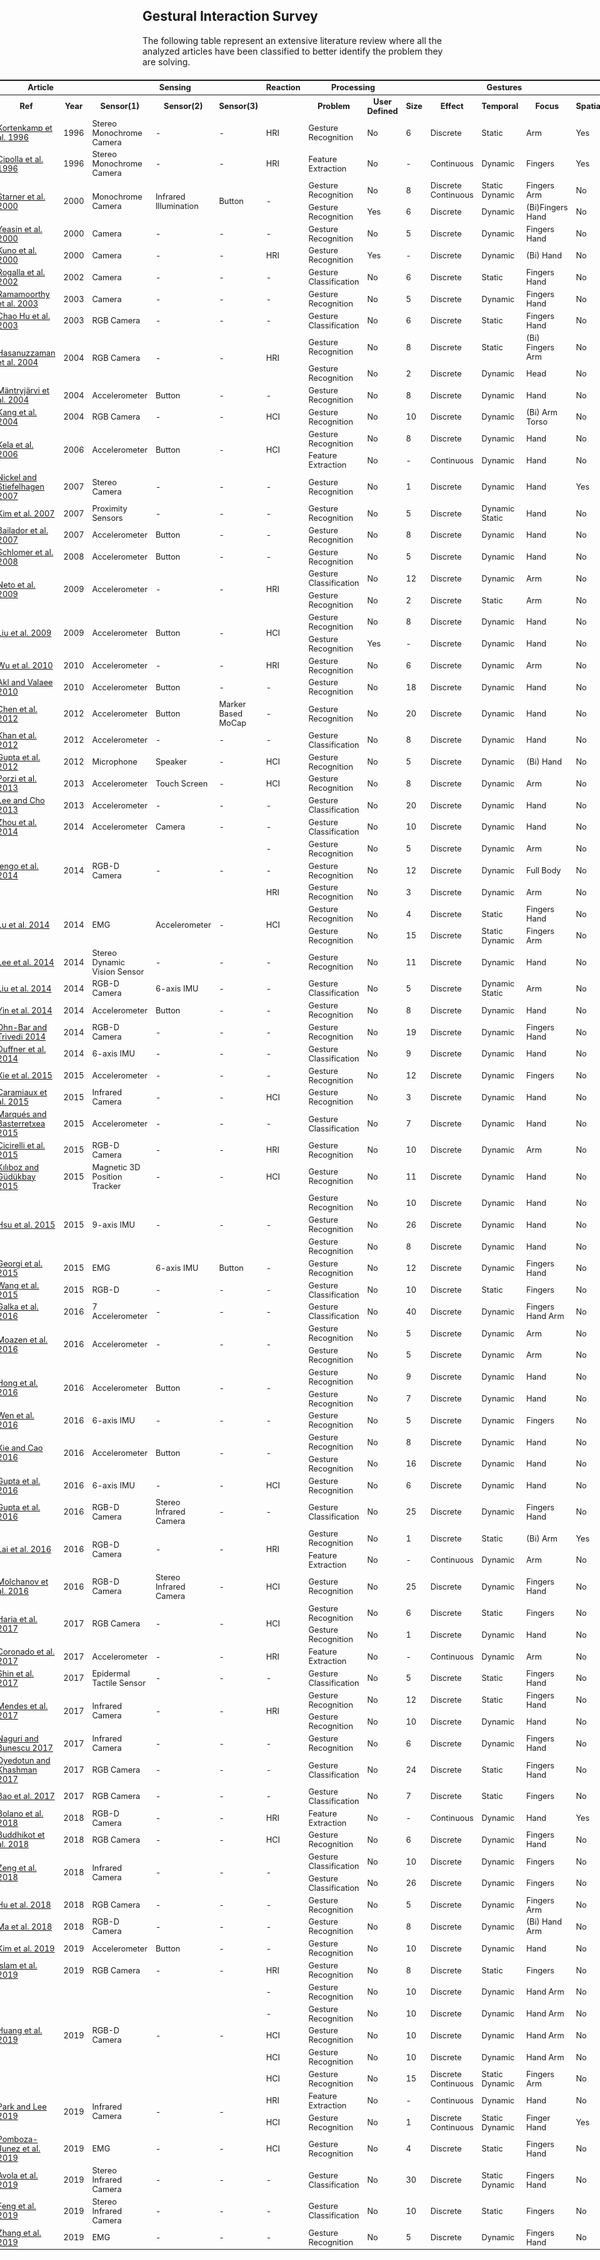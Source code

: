 
## Gestural Interaction Survey 
The following table represent an extensive literature review where all the analyzed articles have been classified to better identify the problem they are solving.


<div  style="width:100%">
<table style="text_align:center;font-size:0.8rem;overflow:visible;display:flex!important;justify-content:center!important;.td{padding:4px!important;}">
  <tr>
    <th colspan="2">Article</th>
    <th colspan="3">Sensing</th>
    <th colspan="1">Reaction</th>
    <th colspan="2">Processing</th>
    <th colspan="5">Gestures</th>
  </tr>
    
  <tr>
    <th>Ref</th>
    <th>Year</th>
    <th>Sensor(1)</th>
    <th>Sensor(2)</th>
    <th>Sensor(3)</th>
    <th></th>
    <th>Problem</th>
    <th>User Defined</th>
    <th>Size</th>
    <th>Effect</th>
    <th>Temporal</th>
    <th>Focus</th>
    <th>Spatial</th>
  </tr>
  <tr>
    <td> <a href="https://www.aaai.org/Library/AAAI/1996/aaai96-136.php"> Kortenkamp et al. 1996 </a> </td>
    <td> 1996 </td>
    <td> Stereo Monochrome Camera</td>
    <td> - </td>
    <td> - </td>
    <td> HRI </td>
    <td> Gesture Recognition </td>
    <td> No </td>
    <td> 6 </td>
    <td> Discrete </td>
    <td> Static </td>
    <td> Arm </td>
    <td> Yes </td>  
  </tr>

  <tr>
    <td>  <a href="https://www.sciencedirect.com/science/article/pii/026288569684056X"> Cipolla et al. 1996 </a> </td>
    <td> 1996 </td>
    <td> Stereo Monochrome Camera</td>
    <td> - </td>
    <td> - </td>
    <td> HRI </td>
    <td> Feature Extraction </td>
    <td> No </td>
    <td> - </td>
    <td> Continuous </td>
    <td> Dynamic </td>
    <td> Fingers </td>
    <td> Yes </td>  
  </tr>

  <tr>
    <td rowspan="2"> <a href="https://ieeexplore.ieee.org/document/888469"> Starner et al. 2000 </a> </td>
    <td rowspan="2"> 2000 </td>
    <td rowspan="2"> Monochrome Camera</td>
    <td rowspan="2"> Infrared Illumination</td>
    <td rowspan="2"> Button </td>
    <td rowspan="2"> - </td>
    <td> Gesture Recognition </td>
    <td> No </td>
    <td> 8 </td>
    <td> Discrete Continuous </td>
    <td> Static Dynamic </td>
    <td> Fingers Arm </td>
    <td> No </td>  
  </tr>

  <tr>
    <td> Gesture Recognition </td>
    <td> Yes </td>
    <td> 6 </td>
    <td> Discrete </td>
    <td> Dynamic </td>
    <td> (Bi)Fingers Hand </td>
    <td> No </td>  
  </tr>

  <tr>
    <td> <a href="https://www.sciencedirect.com/science/article/pii/S0031320399001752"> Yeasin et al. 2000 </a> </td>
    <td> 2000 </td>
    <td> Camera</td>
    <td> - </td>
    <td> - </td>
    <td> - </td>
    <td> Gesture Recognition </td>
    <td> No </td>
    <td> 5 </td>
    <td> Discrete </td>
    <td> Dynamic </td>
    <td> Fingers Hand </td>
    <td> No </td>  
  </tr>

  <tr>
    <td> <a href="https://ieeexplore.ieee.org/document/903007"> Kuno et al. 2000 </a> </td>
    <td> 2000 </td>
    <td> Camera</td>
    <td> - </td>
    <td> - </td>
    <td> HRI </td>
    <td> Gesture Recognition </td>
    <td> Yes </td>
    <td> - </td>
    <td> Discrete </td>
    <td> Dynamic </td>
    <td> (Bi) Hand </td>
    <td> No </td>  
  </tr>

  <tr>
    <td> <a href="https://ieeexplore.ieee.org/document/1045664"> Rogalla et al. 2002 </a> </td>
    <td> 2002 </td>
    <td> Camera</td>
    <td> - </td>
    <td> - </td>
    <td> - </td>
    <td> Gesture Classification </td>
    <td> No </td>
    <td> 6 </td>
    <td> Discrete </td>
    <td> Static </td>
    <td> Fingers Hand </td>
    <td> No </td>  
  </tr>

  <tr>
    <td> <a href="https://www.sciencedirect.com/science/article/pii/S0031320303000426"> Ramamoorthy et al. 2003 </a> </td>
    <td> 2003 </td>
    <td> Camera</td>
    <td> - </td>
    <td> - </td>
    <td> - </td>
    <td> Gesture Recognition </td>
    <td> No </td>
    <td> 5 </td>
    <td> Discrete </td>
    <td> Dynamic </td>
    <td> Fingers Hand </td>
    <td> No </td>  
  </tr>

  <tr>
    <td> <a href="https://ieeexplore.ieee.org/document/1248866"> Chao Hu et al. 2003 </a> </td>
    <td> 2003 </td>
    <td> RGB Camera</td>
    <td> - </td>
    <td> - </td>
    <td> - </td>
    <td> Gesture Classification </td>
    <td> No </td>
    <td> 6 </td>
    <td> Discrete </td>
    <td> Static </td>
    <td> Fingers Hand </td>
    <td> No </td>  
  </tr>

  <tr>
    <td rowspan="2"> <a href="https://ieeexplore.ieee.org/document/1521814"> Hasanuzzaman et al. 2004 </a> </td>
    <td rowspan="2"> 2004 </td>
    <td rowspan="2"> RGB Camera</td>
    <td rowspan="2"> - </td>
    <td rowspan="2"> - </td>
    <td rowspan="2"> HRI </td>
    <td> Gesture Recognition </td>
    <td> No </td>
    <td> 8 </td>
    <td> Discrete </td>
    <td> Static </td>
    <td> (Bi) Fingers Arm </td>
    <td> No </td>  
  </tr>

  <tr>
    <td> Gesture Recognition </td>
    <td> No </td>
    <td> 2 </td>
    <td> Discrete </td>
    <td> Dynamic </td>
    <td> Head </td>
    <td> No </td>  
  </tr>

  <tr>
    <td> <a href="https://dl.acm.org/citation.cfm?doid=1052380.1052385"> M&auml;ntryj&auml;rvi et al. 2004 </a> </td>
    <td> 2004 </td>
    <td> Accelerometer</td>
    <td> Button </td>
    <td> - </td>
    <td> - </td>
    <td> Gesture Recognition </td>
    <td> No </td>
    <td> 8 </td>
    <td> Discrete </td>
    <td> Dynamic </td>
    <td> Hand </td>
    <td> No </td>  
  </tr>

  <tr>
    <td> <a href="https://www.sciencedirect.com/science/article/pii/S0167865504001576?via%3Dihub"> Kang et al. 2004 </a> </td>
    <td> 2004 </td>
    <td> RGB Camera</td>
    <td> - </td>
    <td> - </td>
    <td> HCI </td>
    <td> Gesture Recognition </td>
    <td> No </td>
    <td> 10 </td>
    <td> Discrete </td>
    <td> Dynamic </td>
    <td> (Bi) Arm Torso </td>
    <td> No </td>  
  </tr>

  <tr>
    <td rowspan="2"> <a href="https://link.springer.com/article/10.1007%2Fs00779-005-0033-8"> Kela et al. 2006 </a> </td>
    <td rowspan="2"> 2006 </td>
    <td rowspan="2"> Accelerometer </td>
    <td rowspan="2"> Button </td>
    <td rowspan="2"> - </td>
    <td rowspan="2"> HCI </td>
    <td> Gesture Recognition </td>
    <td> No </td>
    <td> 8 </td>
    <td> Discrete </td>
    <td> Dynamic </td>
    <td> Hand </td>
    <td> No </td>  
  </tr>

  <tr>
    <td> Feature Extraction </td>
    <td> No </td>
    <td> - </td>
    <td> Continuous </td>
    <td> Dynamic </td>
    <td> Hand </td>
    <td> No </td>  
  </tr>

  <tr>
    <td> <a href="https://www.sciencedirect.com/science/article/pii/S0262885606002897?via%3Dihub"> Nickel and Stiefelhagen 2007 </a> </td>
    <td> 2007 </td>
    <td> Stereo Camera</td>
    <td> - </td>
    <td> - </td>
    <td> - </td>
    <td> Gesture Recognition </td>
    <td> No </td>
    <td> 1 </td>
    <td> Discrete </td>
    <td> Dynamic </td>
    <td> Hand </td>
    <td> Yes </td>  
  </tr>

  <tr>
    <td> <a href="https://ieeexplore.ieee.org/document/4373770"> Kim et al. 2007 </a> </td>
    <td> 2007 </td>
    <td> Proximity Sensors </td>
    <td> - </td>
    <td> - </td>
    <td> - </td>
    <td> Gesture Recognition </td>
    <td> No </td>
    <td> 5 </td>
    <td> Discrete </td>
    <td> Dynamic Static </td>
    <td> Hand </td>
    <td> No </td>  
  </tr>
  
  <tr>
    <td> <a href="https://eudl.eu/doi/10.4108/bodynets.2007.149"> Bailador et al. 2007 </a> </td>
    <td> 2007 </td>
    <td> Accelerometer </td>
    <td> Button </td>
    <td> - </td>
    <td> - </td>
    <td> Gesture Recognition </td>
    <td> No </td>
    <td> 8 </td>
    <td> Discrete </td>
    <td> Dynamic </td>
    <td> Hand </td>
    <td> No </td>  
  </tr>

  <tr>
    <td> <a href="https://dl.acm.org/doi/10.1145/1347390.1347395"> Schlomer et al. 2008 </a> </td>
    <td> 2008 </td>
    <td> Accelerometer </td>
    <td> Button </td>
    <td> - </td>
    <td> - </td>
    <td> Gesture Recognition </td>
    <td> No </td>
    <td> 5 </td>
    <td> Discrete </td>
    <td> Dynamic </td>
    <td> Hand </td>
    <td> No </td>  
  </tr>

  <tr>
    <td rowspan="2"> <a href="https://ieeexplore.ieee.org/document/5326285"> Neto et al. 2009 </a> </td>
    <td rowspan="2"> 2009 </td>
    <td rowspan="2"> Accelerometer </td>
    <td rowspan="2"> - </td>
    <td rowspan="2"> - </td>
    <td rowspan="2"> HRI </td>
    <td> Gesture Classification </td>
    <td> No </td>
    <td> 12 </td>
    <td> Discrete </td>
    <td> Dynamic </td>
    <td> Arm </td>
    <td> No </td>  
  </tr>

  <tr>
    <td> Gesture Recognition </td>
    <td> No </td>
    <td> 2 </td>
    <td> Discrete </td>
    <td> Static </td>
    <td> Arm </td>
    <td> No </td>  
  </tr>

  <tr>
    <td rowspan="2"> <a href="https://www.sciencedirect.com/science/article/pii/S1574119209000674?via%3Dihub"> Liu et al. 2009 </a> </td>
    <td rowspan="2"> 2009 </td>
    <td rowspan="2"> Accelerometer </td>
    <td rowspan="2"> Button </td>
    <td rowspan="2"> - </td>
    <td rowspan="2"> HCI </td>
    <td> Gesture Recognition </td>
    <td> No </td>
    <td> 8 </td>
    <td> Discrete </td>
    <td> Dynamic </td>
    <td> Hand </td>
    <td> No </td>  
  </tr>

  <tr>
    <td> Gesture Recognition </td>
    <td> Yes </td>
    <td> - </td>
    <td> Discrete </td>
    <td> Dynamic </td>
    <td> Hand </td>
    <td> No </td>  
  </tr>

  <tr>
    <td> <a href="https://ieeexplore.ieee.org/document/5650294"> Wu et al. 2010 </a> </td>
    <td> 2010 </td>
    <td> Accelerometer </td>
    <td> - </td>
    <td> - </td>
    <td> HRI </td>
    <td> Gesture Recognition </td>
    <td> No </td>
    <td> 6 </td>
    <td> Discrete </td>
    <td> Dynamic </td>
    <td> Arm </td>
    <td> No </td>  
  </tr>

  <tr>
    <td> <a href="https://ieeexplore.ieee.org/document/5495895"> Akl and Valaee 2010 </a> </td>
    <td> 2010 </td>
    <td> Accelerometer </td>
    <td> Button </td>
    <td> - </td>
    <td> - </td>
    <td> Gesture Recognition </td>
    <td> No </td>
    <td> 18 </td>
    <td> Discrete </td>
    <td> Dynamic </td>
    <td> Hand </td>
    <td> No </td>  
  </tr>

  <tr>
    <td> <a href="https://ieeexplore.ieee.org/document/6152463"> Chen et al. 2012 </a> </td>
    <td> 2012 </td>
    <td> Accelerometer </td>
    <td> Button </td>
    <td> Marker Based MoCap </td>
    <td> - </td>
    <td> Gesture Recognition </td>
    <td> No </td>
    <td> 20 </td>
    <td> Discrete </td>
    <td> Dynamic </td>
    <td> Hand </td>
    <td> No </td>  
  </tr>

  <tr>
    <td> <a href="https://ieeexplore.ieee.org/document/6152471"> Khan et al. 2012 </a> </td>
    <td> 2012 </td>
    <td> Accelerometer </td>
    <td> - </td>
    <td> - </td>
    <td> - </td>
    <td> Gesture Classification </td>
    <td> No </td>
    <td> 8 </td>
    <td> Discrete </td>
    <td> Dynamic </td>
    <td> Hand </td>
    <td> No </td>  
  </tr>

  <tr>
    <td> <a href="https://dl.acm.org/doi/10.1145/2207676.2208331"> Gupta et al. 2012 </a> </td>
    <td> 2012 </td>
    <td> Microphone </td>
    <td> Speaker </td>
    <td> - </td>
    <td> HCI </td>
    <td> Gesture Recognition </td>
    <td> No </td>
    <td> 5 </td>
    <td> Discrete </td>
    <td> Dynamic </td>
    <td> (Bi) Hand </td>
    <td> No </td>  
  </tr>

  <tr>
    <td> <a href="https://dl.acm.org/doi/10.1145/2505483.2505487"> Porzi et al. 2013 </a> </td>
    <td> 2013 </td>
    <td> Accelerometer </td>
    <td> Touch Screen </td>
    <td> - </td>
    <td> HCI </td>
    <td> Gesture Recognition </td>
    <td> No </td>
    <td> 8 </td>
    <td> Discrete </td>
    <td> Dynamic </td>
    <td> Arm </td>
    <td> No </td>  
  </tr>

  <tr>
    <td> <a href="https://link.springer.com/chapter/10.1007%2F978-3-642-45062-4_4"> Lee and Cho 2013 </a> </td>
    <td> 2013 </td>
    <td> Accelerometer </td>
    <td> - </td>
    <td> - </td>
    <td> - </td>
    <td> Gesture Classification </td>
    <td> No </td>
    <td> 20 </td>
    <td> Discrete </td>
    <td> Dynamic </td>
    <td> Hand </td>
    <td> No </td>  
  </tr>

  <tr>
    <td> <a href="https://ieeexplore.ieee.org/document/6651735"> Zhou et al. 2014 </a> </td>
    <td> 2014 </td>
    <td> Accelerometer </td>
    <td> Camera </td>
    <td> - </td>
    <td> - </td>
    <td> Gesture Classification </td>
    <td> No </td>
    <td> 10 </td>
    <td> Discrete </td>
    <td> Dynamic </td>
    <td> Hand </td>
    <td> No </td>  
  </tr>

  <tr>
    <td rowspan="3"> <a href="https://ieeexplore.ieee.org/document/6907571"> Iengo et al. 2014 </a> </td>
    <td rowspan="3"> 2014 </td>
    <td rowspan="3"> RGB-D Camera </td>
    <td rowspan="3"> - </td>
    <td rowspan="3"> - </td>
    <td> - </td>
    <td> Gesture Recognition </td>
    <td> No </td>
    <td> 5 </td>
    <td> Discrete </td>
    <td> Dynamic </td>
    <td> Arm </td>
    <td> No </td>  
  </tr>

  <tr>
    <td> - </td>
    <td> Gesture Recognition </td>
    <td> No </td>
    <td> 12 </td>
    <td> Discrete </td>
    <td> Dynamic </td>
    <td> Full Body </td>
    <td> No </td>  
  </tr>

  <tr>
    <td> HRI </td>
    <td> Gesture Recognition </td>
    <td> No </td>
    <td> 3 </td>
    <td> Discrete </td>
    <td> Dynamic </td>
    <td> Arm </td>
    <td> No </td>  
  </tr>

  <tr>
    <td rowspan="2"> <a href="https://ieeexplore.ieee.org/document/6748952"> Lu et al. 2014 </a> </td>
    <td rowspan="2"> 2014 </td>
    <td rowspan="2"> EMG </td>
    <td rowspan="2"> Accelerometer </td>
    <td rowspan="2"> - </td>
    <td rowspan="2"> HCI </td>
    <td> Gesture Recognition </td>
    <td> No </td>
    <td> 4 </td>
    <td> Discrete </td>
    <td> Static </td>
    <td> Fingers Hand </td>
    <td> No </td>  
  </tr>

  <tr>
    <td> Gesture Recognition </td>
    <td> No </td>
    <td> 15 </td>
    <td> Discrete </td>
    <td> Static Dynamic </td>
    <td> Fingers Arm </td>
    <td> No </td>  
  </tr>

  <tr>
    <td> <a href="https://ieeexplore.ieee.org/document/6774446"> Lee et al. 2014 </a> </td>
    <td> 2014 </td>
    <td> Stereo Dynamic Vision Sensor </td>
    <td> - </td>
    <td> - </td>
    <td> - </td>
    <td> Gesture Recognition </td>
    <td> No </td>
    <td> 11 </td>
    <td> Discrete </td>
    <td> Dynamic </td>
    <td> Hand </td>
    <td> No </td>  
  </tr>

  <tr>
    <td> <a href="https://ieeexplore.ieee.org/document/6739134"> Liu et al. 2014 </a> </td>
    <td> 2014 </td>
    <td> RGB-D Camera</td>
    <td> 6-axis IMU </td>
    <td> - </td>
    <td> - </td>
    <td> Gesture Classification </td>
    <td> No </td>
    <td> 5 </td>
    <td> Discrete </td>
    <td> Dynamic Static </td>
    <td> Arm </td>
    <td> No </td>  
  </tr>

  <tr>
    <td> <a href="https://link.springer.com/article/10.1007%2Fs11042-013-1368-1"> Yin et al. 2014 </a> </td>
    <td> 2014 </td>
    <td> Accelerometer </td>
    <td> Button </td>
    <td> - </td>
    <td> - </td>
    <td> Gesture Recognition </td>
    <td> No </td>
    <td> 8 </td>
    <td> Discrete </td>
    <td> Dynamic </td>
    <td> Hand </td>
    <td> No </td>  
  </tr>

  <tr>
    <td> <a href="https://ieeexplore.ieee.org/document/6883176?arnumber=6883176"> Ohn-Bar and Trivedi 2014 </a> </td>
    <td> 2014 </td>
    <td> RGB-D Camera </td>
    <td> - </td>
    <td> - </td>
    <td> - </td>
    <td> Gesture Recognition </td>
    <td> No </td>
    <td> 19 </td>
    <td> Discrete </td>
    <td> Dynamic </td>
    <td> Fingers Hand </td>
    <td> No </td>  
  </tr>

  <tr>
    <td> <a href="https://ieeexplore.ieee.org/document/6854641"> Duffner et al. 2014 </a> </td>
    <td> 2014 </td>
    <td> 6-axis IMU </td>
    <td> - </td>
    <td> - </td>
    <td> - </td>
    <td> Gesture Classification </td>
    <td> No </td>
    <td> 9 </td>
    <td> Discrete </td>
    <td> Dynamic </td>
    <td> Hand </td>
    <td> No </td>  
  </tr>

  <tr>
    <td> <a href="https://ieeexplore.ieee.org/document/7009989"> Xie et al. 2015 </a> </td>
    <td> 2015 </td>
    <td> Accelerometer </td>
    <td> - </td>
    <td> - </td>
    <td> - </td>
    <td> Gesture Recognition </td>
    <td> No </td>
    <td> 12 </td>
    <td> Discrete </td>
    <td> Dynamic </td>
    <td> Fingers </td>
    <td> No </td>  
  </tr>

  <tr>
    <td> <a href="https://dl.acm.org/doi/10.1145/2643204"> Caramiaux et al. 2015 </a> </td>
    <td> 2015 </td>
    <td> Infrared Camera </td>
    <td> - </td>
    <td> - </td>
    <td> HCI </td>
    <td> Gesture Recognition </td>
    <td> No </td>
    <td> 3 </td>
    <td> Discrete </td>
    <td> Dynamic </td>
    <td> Hand </td>
    <td> No </td>  
  </tr>

  <tr>
    <td> <a href="https://ieeexplore.ieee.org/document/7363627"> Marqués and Basterretxea 2015 </a> </td>
    <td> 2015 </td>
    <td> Accelerometer </td>
    <td> - </td>
    <td> - </td>
    <td> - </td>
    <td> Gesture Classification </td>
    <td> No </td>
    <td> 7 </td>
    <td> Discrete </td>
    <td> Dynamic </td>
    <td> Hand </td>
    <td> No </td>  
  </tr>

  <tr>
    <td> <a href="https://journals.sagepub.com/doi/10.5772/59974"> Cicirelli et al. 2015 </a> </td>
    <td> 2015 </td>
    <td> RGB-D Camera </td>
    <td> - </td>
    <td> - </td>
    <td> HRI </td>
    <td> Gesture Recognition </td>
    <td> No </td>
    <td> 10 </td>
    <td> Discrete </td>
    <td> Dynamic </td>
    <td> Arm </td>
    <td> No </td>  
  </tr>

  <tr>
    <td> <a href="https://journals.sagepub.com/doi/10.5772/59974"> Kılıboz and Güdükbay 2015 </a> </td>
    <td> 2015 </td>
    <td> Magnetic 3D Position Tracker </td>
    <td> - </td>
    <td> - </td>
    <td> HCI </td>
    <td> Gesture Recognition </td>
    <td> No </td>
    <td> 11 </td>
    <td> Discrete </td>
    <td> Dynamic </td>
    <td> Hand </td>
    <td> No </td>  
  </tr>

  <tr>
    <td rowspan="3"> <a href="https://ieeexplore.ieee.org/document/6858035"> Hsu et al. 2015 </a> </td>
    <td rowspan="3"> 2015 </td>
    <td rowspan="3"> 9-axis IMU </td>
    <td rowspan="3"> - </td>
    <td rowspan="3"> - </td>
    <td rowspan="3"> - </td>
    <td> Gesture Recognition </td>
    <td> No </td>
    <td> 10 </td>
    <td> Discrete </td>
    <td> Dynamic </td>
    <td> Hand </td>
    <td> No </td>  
  </tr>

  <tr>
    <td> Gesture Recognition </td>
    <td> No </td>
    <td> 26 </td>
    <td> Discrete </td>
    <td> Dynamic </td>
    <td> Hand </td>
    <td> No </td>  
  </tr>

  <tr>
    <td> Gesture Recognition </td>
    <td> No </td>
    <td> 8 </td>
    <td> Discrete </td>
    <td> Dynamic </td>
    <td> Hand </td>
    <td> No </td>  
  </tr>

  <tr>
    <td> <a href="http://www.scitepress.org/DigitalLibrary/Link.aspx?doi=10.5220/0005276900990108"> Georgi et al. 2015 </a> </td>
    <td> 2015 </td>
    <td> EMG </td>
    <td> 6-axis IMU </td>
    <td> Button </td>
    <td> - </td>
    <td> Gesture Recognition </td>
    <td> No </td>
    <td> 12 </td>
    <td> Discrete </td>
    <td> Dynamic </td>
    <td> Fingers Hand </td>
    <td> No </td>  
  </tr>

  <tr>
    <td> <a href="https://ieeexplore.ieee.org/document/6965622"> Wang et al. 2015 </a> </td>
    <td> 2015 </td>
    <td> RGB-D </td>
    <td> - </td>
    <td> - </td>
    <td> - </td>
    <td> Gesture Classification </td>
    <td> No </td>
    <td> 10 </td>
    <td> Discrete </td>
    <td> Static </td>
    <td> Fingers </td>
    <td> No </td>  
  </tr>

  <tr>
    <td> <a href="https://ieeexplore.ieee.org/document/7497574"> Galka et al. 2016 </a> </td>
    <td> 2016 </td>
    <td> 7 Accelerometer </td>
    <td> - </td>
    <td> - </td>
    <td> - </td>
    <td> Gesture Classification </td>
    <td> No </td>
    <td> 40 </td>
    <td> Discrete </td>
    <td> Dynamic </td>
    <td> Fingers Hand Arm </td>
    <td> No </td>  
  </tr>

  <tr>
    <td rowspan="2"> <a href="https://ieeexplore.ieee.org/document/7444820"> Moazen et al. 2016 </a> </td>
    <td rowspan="2"> 2016 </td>
    <td rowspan="2"> Accelerometer </td>
    <td rowspan="2"> - </td>
    <td rowspan="2"> - </td>
    <td rowspan="2"> - </td>
    <td> Gesture Recognition </td>
    <td> No </td>
    <td> 5 </td>
    <td> Discrete </td>
    <td> Dynamic </td>
    <td> Arm </td>
    <td> No </td>  
  </tr>

  <tr>
    <td> Gesture Recognition </td>
    <td> No </td>
    <td> 5 </td>
    <td> Discrete </td>
    <td> Dynamic </td>
    <td> Arm </td>
    <td> No </td>  
  </tr>

  <tr>
    <td rowspan="2"> <a href="https://www.mdpi.com/1424-8220/16/4/530"> Hong et al. 2016 </a> </td>
    <td rowspan="2"> 2016 </td>
    <td rowspan="2"> Accelerometer </td>
    <td rowspan="2"> Button </td>
    <td rowspan="2"> - </td>
    <td rowspan="2"> - </td>
    <td> Gesture Recognition </td>
    <td> No </td>
    <td> 9 </td>
    <td> Discrete </td>
    <td> Dynamic </td>
    <td> Hand </td>
    <td> No </td>  
  </tr>

  <tr>
    <td> Gesture Recognition </td>
    <td> No </td>
    <td> 7 </td>
    <td> Discrete </td>
    <td> Dynamic </td>
    <td> Hand </td>
    <td> No </td>  
  </tr>

  <tr>
    <td> <a href="https://dl.acm.org/doi/10.1145/2858036.2858466"> Wen et al. 2016 </a> </td>
    <td> 2016 </td>
    <td> 6-axis IMU </td>
    <td> - </td>
    <td> - </td>
    <td> - </td>
    <td> Gesture Recognition </td>
    <td> No </td>
    <td> 5 </td>
    <td> Discrete </td>
    <td> Dynamic </td>
    <td> Fingers </td>
    <td> No </td>  
  </tr>

  <tr>
    <td rowspan="2"> <a href="https://ieeexplore.ieee.org/document/7442084"> Xie and Cao 2016 </a> </td>
    <td rowspan="2"> 2016 </td>
    <td rowspan="2"> Accelerometer </td>
    <td rowspan="2"> Button </td>
    <td rowspan="2"> - </td>
    <td rowspan="2"> - </td>
    <td> Gesture Recognition </td>
    <td> No </td>
    <td> 8 </td>
    <td> Discrete </td>
    <td> Dynamic </td>
    <td> Hand </td>
    <td> No </td>  
  </tr>

  <tr>
    <td> Gesture Recognition </td>
    <td> No </td>
    <td> 16 </td>
    <td> Discrete </td>
    <td> Dynamic </td>
    <td> Hand </td>
    <td> No </td>  
  </tr>

  <tr>
    <td> <a href="https://ieeexplore.ieee.org/document/7498690"> Gupta et al. 2016 </a> </td>
    <td> 2016 </td>
    <td> 6-axis IMU </td>
    <td> - </td>
    <td> - </td>
    <td> HCI </td>
    <td> Gesture Recognition </td>
    <td> No </td>
    <td> 6 </td>
    <td> Discrete </td>
    <td> Dynamic </td>
    <td> Hand </td>
    <td> No </td>  
  </tr>

  <tr>
    <td> <a href="https://ieeexplore.ieee.org/document/7535566"> Gupta et al. 2016 </a> </td>
    <td> 2016 </td>
    <td> RGB-D Camera </td>
    <td> Stereo Infrared Camera </td>
    <td> - </td>
    <td> - </td>
    <td> Gesture Classification </td>
    <td> No </td>
    <td> 25 </td>
    <td> Discrete </td>
    <td> Dynamic </td>
    <td> Fingers Hand </td>
    <td> No </td>  
  </tr>

  <tr>
    <td rowspan="2"> <a href="https://ieeexplore.ieee.org/document/7531881"> Lai et al. 2016 </a> </td>
    <td rowspan="2"> 2016 </td>
    <td rowspan="2"> RGB-D Camera </td>
    <td rowspan="2"> - </td>
    <td rowspan="2"> - </td>
    <td rowspan="2"> HRI </td>
    <td> Gesture Recognition </td>
    <td> No </td>
    <td> 1 </td>
    <td> Discrete </td>
    <td> Static </td>
    <td> (Bi) Arm </td>
    <td> Yes </td>  
  </tr>

  <tr>
    <td> Feature Extraction</td>
    <td> No </td>
    <td> - </td>
    <td> Continuous </td>
    <td> Dynamic </td>
    <td> Arm </td>
    <td> No </td>  
  </tr>
  
  <tr>
    <td> <a href="https://ieeexplore.ieee.org/document/7780825"> Molchanov et al. 2016 </a> </td>
    <td> 2016 </td>
    <td> RGB-D Camera </td>
    <td> Stereo Infrared Camera </td>
    <td> - </td>
    <td> HCI </td>
    <td> Gesture Recognition </td>
    <td> No </td>
    <td> 25 </td>
    <td> Discrete </td>
    <td> Dynamic </td>
    <td> Fingers Hand </td>
    <td> No </td>  
  </tr>

  <tr>
    <td rowspan="2"> <a href="https://www.sciencedirect.com/science/article/pii/S1877050917319130?via%3Dihub"> Haria et al. 2017 </a> </td>
    <td rowspan="2"> 2017 </td>
    <td rowspan="2"> RGB Camera </td>
    <td rowspan="2"> - </td>
    <td rowspan="2"> - </td>
    <td rowspan="2"> HCI </td>
    <td> Gesture Recognition </td>
    <td> No </td>
    <td> 6 </td>
    <td> Discrete </td>
    <td> Static </td>
    <td> Fingers </td>
    <td> No </td>  
  </tr>

  <tr>
    <td> Gesture Recognition</td>
    <td> No </td>
    <td> 1 </td>
    <td> Discrete </td>
    <td> Dynamic </td>
    <td> Hand </td>
    <td> No </td>  
  </tr>

  <tr>
    <td> <a href="https://ieeexplore.ieee.org/document/7989321"> Coronado et al. 2017 </a> </td>
    <td> 2017 </td>
    <td> Accelerometer </td>
    <td> - </td>
    <td> - </td>
    <td> HRI </td>
    <td> Feature Extraction </td>
    <td> No </td>
    <td> - </td>
    <td> Continuous </td>
    <td> Dynamic </td>
    <td> Arm </td>
    <td> No </td>  
  </tr>

  <tr>
    <td> <a href="https://ieeexplore.ieee.org/document/8071943"> Shin et al. 2017 </a> </td>
    <td> 2017 </td>
    <td> Epidermal Tactile Sensor </td>
    <td> - </td>
    <td> - </td>
    <td> - </td>
    <td> Gesture Classification </td>
    <td> No </td>
    <td> 5 </td>
    <td> Discrete </td>
    <td> Static </td>
    <td> Fingers Hand </td>
    <td> No </td>  
  </tr>

  <tr>
    <td rowspan="2"> <a href="https://www.sciencedirect.com/science/article/pii/S2351978917303621?via%3Dihub"> Mendes et al. 2017 </a> </td>
    <td rowspan="2"> 2017 </td>
    <td rowspan="2"> Infrared Camera </td>
    <td rowspan="2"> - </td>
    <td rowspan="2"> - </td>
    <td rowspan="2"> HRI </td>
    <td> Gesture Recognition </td>
    <td> No </td>
    <td> 12 </td>
    <td> Discrete </td>
    <td> Static </td>
    <td> Fingers Hand </td>
    <td> No </td>  
  </tr>

  <tr>
    <td> Gesture Recognition</td>
    <td> No </td>
    <td> 10 </td>
    <td> Discrete </td>
    <td> Dynamic </td>
    <td> Hand </td>
    <td> No </td>  
  </tr>

  <tr>
    <td> <a href="https://ieeexplore.ieee.org/document/8260797"> Naguri and Bunescu 2017 </a> </td>
    <td> 2017 </td>
    <td> Infrared Camera </td>
    <td> - </td>
    <td> - </td>
    <td> - </td>
    <td> Gesture Recognition </td>
    <td> No </td>
    <td> 6 </td>
    <td> Discrete </td>
    <td> Dynamic </td>
    <td> Fingers Hand </td>
    <td> No </td>  
  </tr>
  
  <tr>
    <td> <a href="https://link.springer.com/article/10.1007%2Fs00521-016-2294-8"> Oyedotun and Khashman 2017 </a> </td>
    <td> 2017 </td>
    <td> RGB Camera </td>
    <td> - </td>
    <td> - </td>
    <td> - </td>
    <td> Gesture Classification </td>
    <td> No </td>
    <td> 24 </td>
    <td> Discrete </td>
    <td> Static </td>
    <td> Fingers Hand </td>
    <td> No </td>  
  </tr>

  <tr>
    <td> <a href="https://ieeexplore.ieee.org/document/8103373"> Bao et al. 2017 </a> </td>
    <td> 2017 </td>
    <td> RGB Camera </td>
    <td> - </td>
    <td> - </td>
    <td> - </td>
    <td> Gesture Classification </td>
    <td> No </td>
    <td> 7 </td>
    <td> Discrete </td>
    <td> Static </td>
    <td> Fingers </td>
    <td> No </td>  
  </tr>

  <tr>
    <td> <a href="https://ieeexplore.ieee.org/document/8665314"> Bolano et al. 2018 </a> </td>
    <td> 2018 </td>
    <td> RGB-D Camera </td>
    <td> - </td>
    <td> - </td>
    <td> HRI </td>
    <td> Feature Extraction </td>
    <td> No </td>
    <td> - </td>
    <td> Continuous </td>
    <td> Dynamic </td>
    <td> Hand </td>
    <td> Yes </td>  
  </tr>

  <tr>
    <td> <a href="http://www.mecs-press.org/ijigsp/ijigsp-v10-n2/v10n2-2.html"> Buddhikot et al. 2018 </a> </td>
    <td> 2018 </td>
    <td> RGB Camera </td>
    <td> - </td>
    <td> - </td>
    <td> HCI </td>
    <td> Gesture Recognition </td>
    <td> No </td>
    <td> 6 </td>
    <td> Discrete </td>
    <td> Dynamic </td>
    <td> Fingers Hand </td>
    <td> No </td>  
  </tr>

  <tr>
    <td rowspan="2"> <a href="https://link.springer.com/article/10.1007%2Fs11042-018-5998-1"> Zeng et al. 2018 </a> </td>
    <td rowspan="2"> 2018 </td>
    <td rowspan="2"> Infrared Camera </td>
    <td rowspan="2"> - </td>
    <td rowspan="2"> - </td>
    <td rowspan="2"> - </td>
    <td> Gesture Classification </td>
    <td> No </td>
    <td> 10 </td>
    <td> Discrete </td>
    <td> Dynamic </td>
    <td> Fingers </td>
    <td> No </td>  
  </tr>

  <tr>
    <td> Gesture Classification</td>
    <td> No </td>
    <td> 26 </td>
    <td> Discrete </td>
    <td> Dynamic </td>
    <td> Fingers </td>
    <td> No </td>  
  </tr>

  <tr>
    <td> <a href="https://www.sciencedirect.com/science/article/pii/S0925231218309925?via%3Dihub"> Hu et al. 2018 </a> </td>
    <td> 2018 </td>
    <td> RGB Camera </td>
    <td> - </td>
    <td> - </td>
    <td> - </td>
    <td> Gesture Recognition </td>
    <td> No </td>
    <td> 5 </td>
    <td> Discrete </td>
    <td> Dynamic </td>
    <td> Fingers Arm </td>
    <td> No </td>  
  </tr>

  <tr>
    <td> <a href="https://www.mdpi.com/2220-9964/7/1/37"> Ma et al. 2018 </a> </td>
    <td> 2018 </td>
    <td> RGB-D Camera </td>
    <td> - </td>
    <td> - </td>
    <td> - </td>
    <td> Gesture Recognition </td>
    <td> No </td>
    <td> 8 </td>
    <td> Discrete </td>
    <td> Dynamic </td>
    <td> (Bi) Hand Arm </td>
    <td> No </td>  
  </tr>

  <tr>
    <td> <a href="https://www.mdpi.com/1424-8220/19/18/3827"> Kim et al. 2019 </a> </td>
    <td> 2019 </td>
    <td> Accelerometer </td>
    <td> Button </td>
    <td> - </td>
    <td> - </td>
    <td> Gesture Recognition </td>
    <td> No </td>
    <td> 10 </td>
    <td> Discrete </td>
    <td> Dynamic </td>
    <td> Hand </td>
    <td> No </td>  
  </tr>

  <tr>
    <td> <a href="https://onlinelibrary.wiley.com/doi/full/10.1002/rob.21837"> Islam et al. 2019 </a> </td>
    <td> 2019 </td>
    <td> RGB Camera </td>
    <td> - </td>
    <td> - </td>
    <td> HRI </td>
    <td> Gesture Recognition </td>
    <td> No </td>
    <td> 8 </td>
    <td> Discrete </td>
    <td> Static </td>
    <td> Fingers </td>
    <td> No </td>  
  </tr>

  <tr>
    <td rowspan="5"> <a href="https://www.cambridge.org/core/journals/ai-edam/article/gesturebased-system-for-next-generation-natural-and-intuitive-interfaces/F429C70029095C3AB32FFEB28F8F68CB"> Huang et al. 2019 </a> </td>
    <td rowspan="5"> 2019 </td>
    <td rowspan="5"> RGB-D Camera </td>
    <td rowspan="5"> - </td>
    <td rowspan="5"> - </td>
    <td> - </td>
    <td> Gesture Recognition </td>
    <td> No </td>
    <td> 10 </td>
    <td> Discrete </td>
    <td> Dynamic </td>
    <td> Hand Arm </td>
    <td> No </td>  
  </tr>

  <tr>
    <td> - </td>
    <td> Gesture Recognition </td>
    <td> No </td>
    <td> 10 </td>
    <td> Discrete </td>
    <td> Dynamic </td>
    <td> Hand Arm </td>
    <td> No </td>
  </tr>

  <tr>
    <td> HCI </td>
    <td> Gesture Recognition </td>
    <td> No </td>
    <td> 10 </td>
    <td> Discrete </td>
    <td> Dynamic </td>
    <td> Hand Arm </td>
    <td> No </td>
  </tr>

  <tr>
    <td> HCI </td>
    <td> Gesture Recognition </td>
    <td> No </td>
    <td> 10 </td>
    <td> Discrete </td>
    <td> Dynamic </td>
    <td> Hand Arm </td>
    <td> No </td>
  </tr>

  <tr>
    <td> HCI </td>
    <td> Gesture Recognition </td>
    <td> No </td>
    <td> 15 </td>
    <td> Discrete Continuous </td>
    <td> Static Dynamic </td>
    <td> Fingers Arm </td>
    <td> No </td>
  </tr>

  <tr>
    <td rowspan="2"> <a href="https://link.springer.com/article/10.1007%2Fs11042-018-6403-9"> Park and Lee 2019 </a> </td>
    <td rowspan="2"> 2019 </td>
    <td rowspan="2"> Infrared Camera </td>
    <td rowspan="2"> - </td>
    <td rowspan="2"> - </td>
    <td> HRI </td>
    <td> Feature Extraction </td>
    <td> No </td>
    <td> - </td>
    <td> Continuous </td>
    <td> Dynamic </td>
    <td> Hand </td>
    <td> No </td>  
  </tr>

  <tr>
    <td> HCI </td>
    <td> Gesture Recognition </td>
    <td> No </td>
    <td> 1 </td>
    <td> Discrete Continuous </td>
    <td> Static Dynamic </td>
    <td> Finger Hand </td>
    <td> Yes </td>
  </tr>

  <tr>
    <td> <a href="https://link.springer.com/article/10.1007%2Fs10209-017-0580-6"> Pomboza-Junez et al. 2019 </a> </td>
    <td> 2019 </td>
    <td> EMG </td>
    <td> - </td>
    <td> - </td>
    <td> HCI </td>
    <td> Gesture Recognition </td>
    <td> No </td>
    <td> 4 </td>
    <td> Discrete </td>
    <td> Static </td>
    <td> Fingers Hand </td>
    <td> No </td>  
  </tr>

  <tr>
    <td> <a href="https://ieeexplore.ieee.org/document/8410764"> Avola et al. 2019 </a> </td>
    <td> 2019 </td>
    <td> Stereo Infrared Camera </td>
    <td> - </td>
    <td> - </td>
    <td> - </td>
    <td> Gesture Classification </td>
    <td> No </td>
    <td> 30 </td>
    <td> Discrete </td>
    <td> Static Dynamic </td>
    <td> Fingers Hand </td>
    <td> No </td>  
  </tr>

  <tr>
    <td> <a href="https://link.springer.com/chapter/10.1007%2F978-3-030-02686-8_4"> Feng et al. 2019 </a> </td>
    <td> 2019 </td>
    <td> Stereo Infrared Camera </td>
    <td> - </td>
    <td> - </td>
    <td> - </td>
    <td> Gesture Classification </td>
    <td> No </td>
    <td> 10 </td>
    <td> Discrete </td>
    <td> Static </td>
    <td> Fingers </td>
    <td> No </td>  
  </tr>

  <tr>
    <td> <a href="https://www.mdpi.com/1424-8220/19/14/3170"> Zhang et al. 2019 </a> </td>
    <td> 2019 </td>
    <td> EMG </td>
    <td> - </td>
    <td> - </td>
    <td> - </td>
    <td> Gesture Recognition </td>
    <td> No </td>
    <td> 5 </td>
    <td> Discrete </td>
    <td> Dynamic </td>
    <td> Fingers Hand </td>
    <td> No </td>  
  </tr>
  
</table>
</div>
